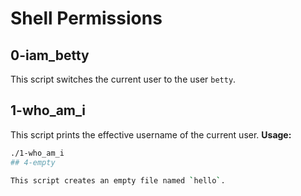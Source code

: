 # Shell Permissions

## 0-iam_betty

This script switches the current user to the user `betty`.
## 1-who_am_i

This script prints the effective username of the current user.
**Usage:**
```bash
./1-who_am_i
## 4-empty

This script creates an empty file named `hello`.

